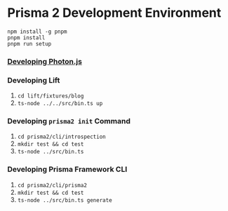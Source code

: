 # Prisma 2 Development Environment

```
npm install -g pnpm
pnpm install
pnpm run setup
```

### [Developing Photon.js](https://github.com/prisma/photonjs/tree/master/packages/photon#contributing)

### Developing Lift

1. `cd lift/fixtures/blog`
2. `ts-node ../../src/bin.ts up`

### Developing `prisma2 init` Command

1. `cd prisma2/cli/introspection`
2. `mkdir test && cd test`
3. `ts-node ../src/bin.ts`

### Developing Prisma Framework CLI

1. `cd prisma2/cli/prisma2`
2. `mkdir test && cd test`
3. `ts-node ../src/bin.ts generate`
